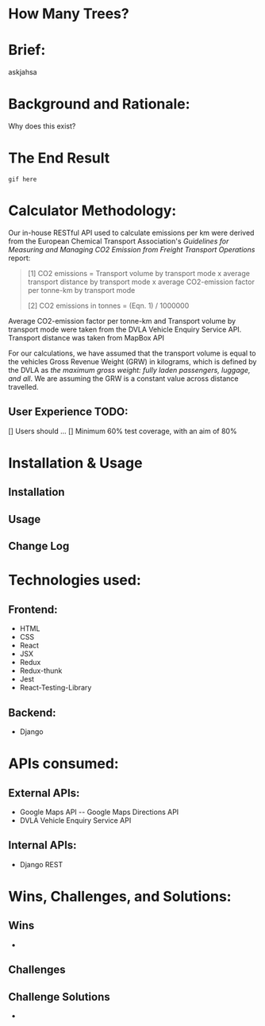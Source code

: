 # How Many Trees?
# Brief:
askjahsa

# Background and Rationale: 
Why does this exist? 

# The End Result
`gif here`

# Calculator Methodology: 
Our in-house RESTful API used to calculate emissions per km were derived from the European Chemical Transport Association's *Guidelines for Measuring and Managing CO2
 Emission from Freight Transport Operations* report:

> [1] CO2 emissions = Transport volume by transport mode x average transport distance by transport mode x average CO2-emission factor per tonne-km by transport mode
>
> [2] CO2 emissions in tonnes = (Eqn. 1) / 1000000

Average CO2-emission factor per tonne-km and Transport volume by transport mode were taken from the DVLA Vehicle Enquiry Service API. Transport distance was taken from MapBox API

For our calculations, we have assumed that the transport volume is equal to the vehicles Gross Revenue Weight (GRW) in kilograms, which is defined by the DVLA as *the maximum gross weight: fully laden passengers, luggage, and all*. We are assuming the GRW is a constant value across distance travelled. 

## User Experience TODO:
[] Users should ...
[] Minimum 60% test coverage, with an aim of 80%

# Installation & Usage
## Installation

## Usage

## Change Log

# Technologies used:
## Frontend:
- HTML
- CSS
- React
- JSX
- Redux
- Redux-thunk
- Jest
- React-Testing-Library

## Backend:
- Django

# APIs consumed:
## External APIs:
- Google Maps API
-- Google Maps Directions API
- DVLA Vehicle Enquiry Service API

## Internal APIs:
- Django REST 

# Wins, Challenges, and Solutions:
## Wins
- 
## Challenges

## Challenge Solutions
- 
